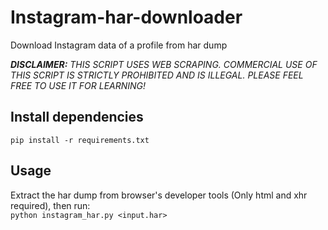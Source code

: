 # Instagram-har-downloader
Download Instagram data of a profile from har dump

_**DISCLAIMER:** THIS SCRIPT USES WEB SCRAPING. COMMERCIAL USE OF THIS SCRIPT IS STRICTLY PROHIBITED AND IS ILLEGAL. PLEASE FEEL FREE TO USE IT FOR LEARNING!_

## Install dependencies
`pip install -r requirements.txt`

## Usage
Extract the har dump from browser's developer tools (Only html and xhr required), then run:<br/>
`python instagram_har.py <input.har>`
